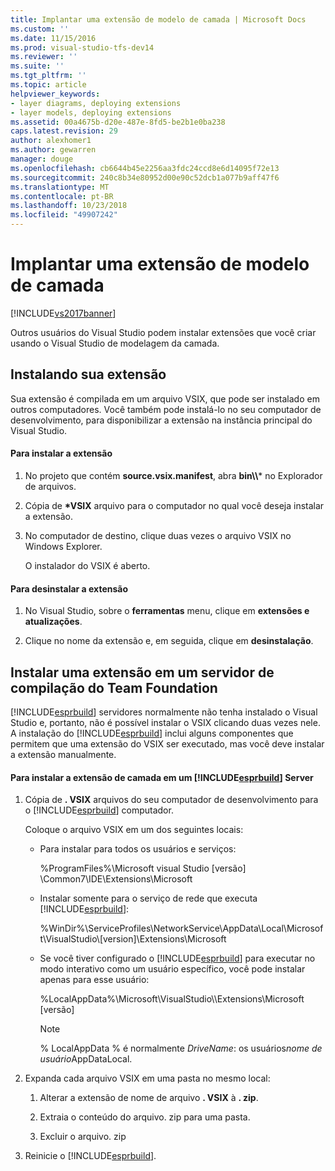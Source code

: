 ```yaml
---
title: Implantar uma extensão de modelo de camada | Microsoft Docs
ms.custom: ''
ms.date: 11/15/2016
ms.prod: visual-studio-tfs-dev14
ms.reviewer: ''
ms.suite: ''
ms.tgt_pltfrm: ''
ms.topic: article
helpviewer_keywords:
- layer diagrams, deploying extensions
- layer models, deploying extensions
ms.assetid: 00a4675b-d20e-487e-8fd5-be2b1e0ba238
caps.latest.revision: 29
author: alexhomer1
ms.author: gewarren
manager: douge
ms.openlocfilehash: cb6644b45e2256aa3fdc24ccd8e6d14095f72e13
ms.sourcegitcommit: 240c8b34e80952d00e90c52dcb1a077b9aff47f6
ms.translationtype: MT
ms.contentlocale: pt-BR
ms.lasthandoff: 10/23/2018
ms.locfileid: "49907242"
---
```

# <a name="deploy-a-layer-model-extension"></a>Implantar uma extensão de modelo de camada
[!INCLUDE[vs2017banner](../includes/vs2017banner.md)]

Outros usuários do Visual Studio podem instalar extensões que você criar usando o Visual Studio de modelagem da camada.  
  
## <a name="installing-your-extension"></a>Instalando sua extensão  
 Sua extensão é compilada em um arquivo VSIX, que pode ser instalado em outros computadores. Você também pode instalá-lo no seu computador de desenvolvimento, para disponibilizar a extensão na instância principal do Visual Studio.  
  
#### <a name="to-install-the-extension"></a>Para instalar a extensão  
  
1. No projeto que contém **source.vsix.manifest**, abra **bin\\\\*** no Explorador de arquivos.  
  
2. Cópia de  **\*VSIX** arquivo para o computador no qual você deseja instalar a extensão.  
  
3. No computador de destino, clique duas vezes o arquivo VSIX no Windows Explorer.  
  
    O instalador do VSIX é aberto.  
  
#### <a name="to-uninstall-the-extension"></a>Para desinstalar a extensão  
  
1.  No Visual Studio, sobre o **ferramentas** menu, clique em **extensões e atualizações**.  
  
2.  Clique no nome da extensão e, em seguida, clique em **desinstalação**.  
  
## <a name="installing-an-extension-on-a-team-foundation-build-server"></a>Instalar uma extensão em um servidor de compilação do Team Foundation  
 [!INCLUDE[esprbuild](../includes/esprbuild-md.md)] servidores normalmente não tenha instalado o Visual Studio e, portanto, não é possível instalar o VSIX clicando duas vezes nele. A instalação do [!INCLUDE[esprbuild](../includes/esprbuild-md.md)] inclui alguns componentes que permitem que uma extensão do VSIX ser executado, mas você deve instalar a extensão manualmente.  
  
#### <a name="to-install-your-layer-extension-on-a-includeesprbuildincludesesprbuild-mdmd-server"></a>Para instalar a extensão de camada em um [!INCLUDE[esprbuild](../includes/esprbuild-md.md)] Server  
  
1.  Cópia de **. VSIX** arquivos do seu computador de desenvolvimento para o [!INCLUDE[esprbuild](../includes/esprbuild-md.md)] computador.  
  
     Coloque o arquivo VSIX em um dos seguintes locais:  
  
    -   Para instalar para todos os usuários e serviços:  
  
         %ProgramFiles%\Microsoft visual Studio [versão] \Common7\IDE\Extensions\Microsoft  
  
    -   Instalar somente para o serviço de rede que executa [!INCLUDE[esprbuild](../includes/esprbuild-md.md)]:  
  
         %WinDir%\ServiceProfiles\NetworkService\AppData\Local\Microsoft\VisualStudio\\[version]\Extensions\Microsoft  
  
    -   Se você tiver configurado o [!INCLUDE[esprbuild](../includes/esprbuild-md.md)] para executar no modo interativo como um usuário específico, você pode instalar apenas para esse usuário:  
  
         %LocalAppData%\Microsoft\VisualStudio\\\Extensions\Microsoft [versão]  
  
        > [!NOTE]
        >  % LocalAppData % é normalmente *DriveName*: os usuários*nome de usuário*AppDataLocal.  
  
2.  Expanda cada arquivo VSIX em uma pasta no mesmo local:  
  
    1.  Alterar a extensão de nome de arquivo **. VSIX** à **. zip**.  
  
    2.  Extraia o conteúdo do arquivo. zip para uma pasta.  
  
    3.  Excluir o arquivo. zip  
  
3.  Reinicie o [!INCLUDE[esprbuild](../includes/esprbuild-md.md)].



